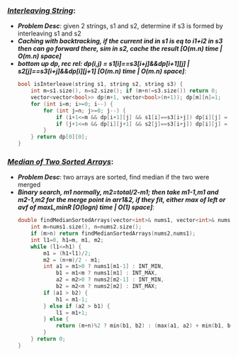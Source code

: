 ### ***[Interleaving String](https://leetcode.com/problems/interleaving-string/)***:
- ***Problem Desc***: given 2 strings, s1 and s2, determine if s3 is formed by interleaving s1 and s2
- ***Caching with backtracking, if the current ind in s1 is eq to i1+i2 in s3 then can go forward there, sim in s2, cache the result [O(m.n) time | O(m.n) space]***
- ***bottom up dp, rec rel: dp(i,j) = s1[i]==s3[i+j]&&dp[i+1][j] | s2[j]==s3[i+j]&&dp[i][j+1] [O(m.n) time | O(m.n) space]***:
  ```cpp
  bool isInterleave(string s1, string s2, string s3) {
      int m=s1.size(), n=s2.size(); if (m+n!=s3.size()) return 0;
      vector<vector<bool>> dp(m+1, vector<bool>(n+1)); dp[m][n]=1;
      for (int i=m; i>=0; i--) {
          for (int j=n; j>=0; j--) {
              if (i+1<=m && dp[i+1][j] && s1[i]==s3[i+j]) dp[i][j] = 1;
              if (j+1<=n && dp[i][j+1] && s2[j]==s3[i+j]) dp[i][j] = 1;
          }
      } return dp[0][0];
  }
  ```
### ***[Median of Two Sorted Arrays](https://leetcode.com/problems/median-of-two-sorted-arrays/)***:
- ***Problem Desc***: two arrays are sorted, find median if the two were merged
- ***Binary search, m1 normally, m2=total/2-m1; then take m1-1,m1 and m2-1,m2 for the merge point in arr1&2, if they fit, either max of left or avf of maxL,minR [O(logn) time | O(1) space]***:
  ```cpp
  double findMedianSortedArrays(vector<int>& nums1, vector<int>& nums2) {
      int m=nums1.size(), n=nums2.size(); 
      if (m>n) return findMedianSortedArrays(nums2,nums1);
      int l1=0, h1=m, m1, m2;
      while (l1<=h1) {
          m1 = (h1+l1)/2;
          m2 = (n+m)/2 - m1; 
          int a1 = m1>0 ? nums1[m1-1] : INT_MIN,
              b1 = m1<m ? nums1[m1] : INT_MAX,
              a2 = m2>0 ? nums2[m2-1] : INT_MIN,
              b2 = m2<n ? nums2[m2] : INT_MAX;
          if (a1 > b2) {
              h1 = m1-1;
          } else if (a2 > b1) {
              l1 = m1+1;
          } else {
              return (m+n)%2 ? min(b1, b2) : (max(a1, a2) + min(b1, b2))/2.0;
          }
      } return 0;
  }
  ```
